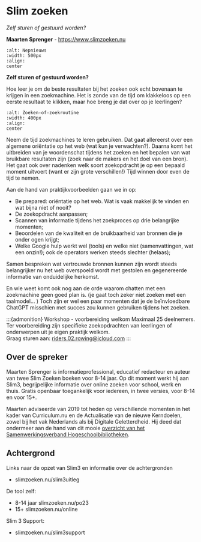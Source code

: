 # Slim zoeken

*Zelf sturen of gestuurd worden?*

**Maarten Sprenger** - https://www.slimzoeken.nu

```{image} ../assets/nepnieuws.jpg 
:alt: Nepnieuws 
:width: 500px 
:align:
center 
```

**Zelf sturen of gestuurd worden?**

Hoe leer je om de beste resultaten bij het zoeken ook echt bovenaan te krijgen
in een zoekmachine. Het is zonde van de tijd om klakkeloos op een eerste
resultaat te klikken, maar hoe breng je dat over op je leerlingen?

```{image} ../assets/zoekenofzoekroutine.png 
:alt: Zoeken-of-zoekroutine 
:width: 400px 
:align:
center 
```

Neem de tijd zoekmachines te leren gebruiken. Dat gaat allereerst over een
algemene oriëntatie op het web (wat kun je verwachten?). Daarna komt het
uitbreiden van je woordenschat tijdens het zoeken
en het bepalen van wat bruikbare resultaten zijn (zoek naar de makers
en het doel van een bron). Het gaat ook over nadenken welk soort zoekopdracht
je op een bepaald moment uitvoert (want er zijn grote verschillen!) Tijd
winnen door even de tijd te nemen.

Aan de hand van praktijkvoorbeelden gaan we in op:

* Be prepared: oriëntatie op het web. Wat is vaak makkelijk te vinden en wat bijna niet of nooit? 
* De zoekopdracht aanpassen; 
* Scannen van informatie tijdens het zoekproces op drie belangrijke momenten; 
* Beoordelen van de kwaliteit en de bruikbaarheid van bronnen die je onder ogen krijgt; 
* Welke Google hulp werkt wel (tools) en welke niet (samenvattingen, wat een onzin!); ook de operators
werken steeds slechter (helaas); 

Samen bespreken wat vertrouwde bronnen kunnen
zijn wordt steeds belangrijker nu het web overspoeld wordt met gestolen en
gegenereerde informatie van onduidelijke herkomst.

En wie weet komt ook nog aan de orde waarom chatten met een zoekmachine geen
goed plan is. (je gaat toch zeker niet zoeken met een taalmodel… ) Toch zijn
er wel een paar momenten dat je de beïnvloedbare ChatGPT misschien met succes
zou kunnen gebruiken tijdens het zoeken.

:::{admonition} Workshop - voorbereiding welkom
Maximaal 25 deelnemers. Ter voorbereiding zijn specifieke zoekopdrachten van
leerlingen of onderwerpen uit je eigen praktijk welkom.  
Graag sturen aan: riders.02.rowing@icloud.com
:::


## Over de spreker

Maarten Sprenger is informatieprofessional, educatief redacteur en auteur van
twee Slim Zoeken boeken voor 8-14 jaar. Op dit moment werkt hij aan Slim3,
begrijpelijke informatie over online zoeken voor school, werk en thuis. Gratis
openbaar toegankelijk voor iedereen, in twee versies, voor 8-14 en voor 15+.

Maarten adviseerde van 2019 tot heden op verschillende momenten in het kader
van Curriculum.nu en de Actualisatie van de nieuwe Kerndoelen, zowel bij het
vak Nederlands als bij Digitale Geletterdheid. Hij deed dat ondermeer aan de
hand van dit mooie [overzicht van het Samenwerkingsverband
Hogeschoolbibliotheken](https://www.shb-online.nl/onderwijs/information-literacy/vakinhoud/#ac_2666_collapse4).

## Achtergrond 

Links naar de opzet van Slim3 en informatie over de achtergronden

* slimzoeken.nu/slim3uitleg 

De tool zelf:

* 8-14 jaar slimzoeken.nu/po23 
* 15+ slimzoeken.nu/online 

Slim 3 Support:

* slimzoeken.nu/slim3support


